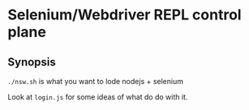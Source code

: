 # Selenium/Webdriver REPL control plane

## Synopsis

`./nsw.sh` is what you want to lode nodejs + selenium

Look at `login.js` for some ideas of what do do with it.

